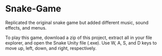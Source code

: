 # Snake-Game
Replicated the original snake game but added different music, sound effects, and menus.

To play this game, download a zip of this project, extract all in your file explorer, and open the Snake Unity file (.exe). 
Use W, A, S, and D keys to move up, left, down, and right, respectively.

